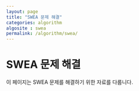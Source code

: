 ```yaml
---
layout: page
title: "SWEA 문제 해결"
categories: algorithm
algosite : swea
permalink: /algorithm/swea/
---
```


# SWEA 문제 해결

이 페이지는 SWEA 문제를 해결하기 위한 자료를 다룹니다.
